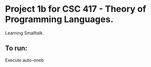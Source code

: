 # Project 1b for CSC 417 - Theory of Programming Languages.

Learning Smalltalk.

## To run:

Execute auto-oneb